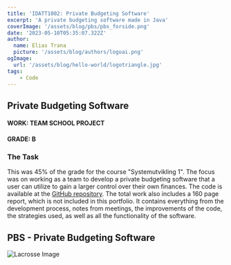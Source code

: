 ```yaml
---
title: 'IDATT1002: Private Budgeting Software'
excerpt: 'A private budgeting software made in Java'
coverImage: '/assets/blog/pbs/pbs_forside.png'
date: '2023-05-10T05:35:07.322Z'
author:
  name: Elias Trana
  picture: '/assets/blog/authors/logoai.png'
ogImage:
  url: '/assets/blog/hello-world/logotriangle.jpg'
tags:
    - Code
---
```


## Private Budgeting Software

#### **WORK:** TEAM SCHOOL PROJECT
#### **GRADE:** B

### The Task

This was 45% of the grade for the course "Systemutvikling 1". The focus was on working as a team to develop a private budgeting software that a user can utilize to gain a larger control over their own finances. The code is available at the [GitHub repository](https://github.com/Eliastrana/PBS).
The total work also includes a 160 page report, which is not included in this portfolio. It contains everything from the development process, notes from meetings, the improvements of the code, the strategies used, as well as all the functionality of the software.

## PBS - Private Budgeting Software

![Lacrosse Image](/assets/blog/pbs/logo_small.jpeg)



